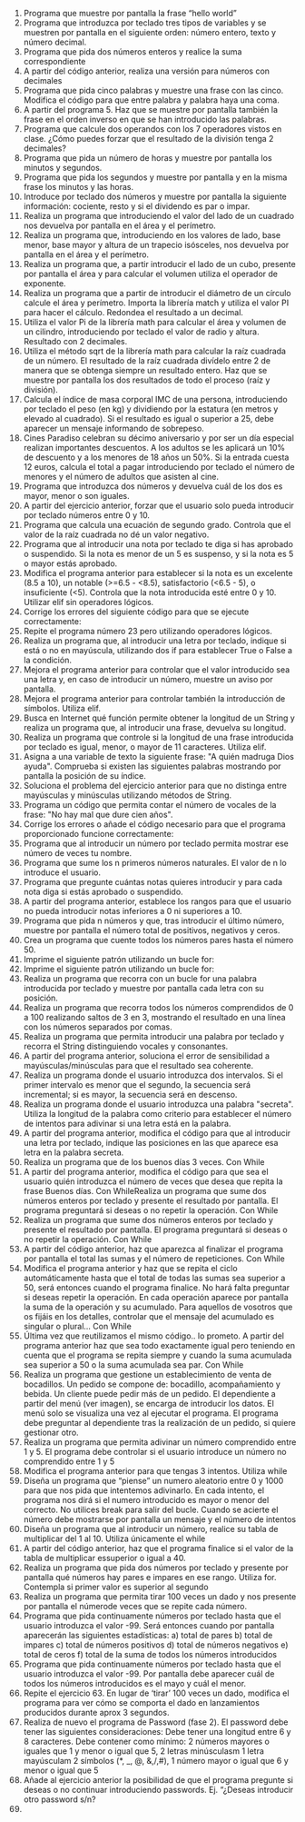 1. Programa que muestre por pantalla la frase “hello world”
2. Programa que introduzca por teclado tres tipos de variables y se muestren por pantalla en el siguiente orden: número entero, texto y número decimal.
3. Programa que pida dos números enteros y realice la suma correspondiente
4. A partir del código anterior, realiza una versión para números con decimales
5. Programa que pida cinco palabras y muestre una frase con las cinco. Modifica el código para que entre palabra y palabra haya una coma.
6. A partir del programa 5. Haz que se muestre por pantalla también la frase en el orden inverso en que se han introducido las palabras.
7. Programa que calcule dos operandos con los 7 operadores vistos en clase. ¿Cómo puedes forzar que el resultado de la división tenga 2 decimales?
8. Programa que pida un número de horas y muestre por pantalla los minutos y segundos.
9. Programa que pida los segundos y muestre por pantalla y en la misma frase los minutos y las horas.
10. Introduce por teclado dos números y muestre por pantalla la siguiente información: cociente, resto y si el dividendo es par o impar.
11. Realiza un programa que introduciendo el valor del lado de un cuadrado nos devuelva por pantalla en el área y el perímetro.
12. Realiza un programa que, introduciendo en los valores de lado, base menor, base mayor y altura de un trapecio isósceles, nos devuelva por pantalla en el área y el perímetro.
13. Realiza un programa que, a partir introducir el lado de un cubo, presente por pantalla el área y para calcular el volumen utiliza el operador de exponente.
14. Realiza un programa que a partir de introducir el diámetro de un círculo calcule el área y perímetro. Importa la librería match y utiliza el valor PI para hacer el cálculo. Redondea el resultado a un decimal.
15. Utiliza el valor Pi de la librería math para calcular el área y volumen de un cilindro, introduciendo por teclado el valor de radio y altura. Resultado con 2 decimales.
16. Utiliza el método sqrt de la librería math para calcular la raíz cuadrada de un número. El resultado de la raíz cuadrada divídelo entre 2 de manera que se obtenga siempre un resultado entero. Haz que se muestre por pantalla los dos resultados de todo el proceso (raíz y división).
17. Calcula el índice de masa corporal IMC de una persona, introduciendo por teclado el peso (en kg) y dividiendo por la estatura (en metros y elevado al cuadrado). Si el resultado es igual o superior a 25, debe aparecer un mensaje informando de sobrepeso.
18. Cines Paradiso celebran su décimo aniversario y por ser un día especial realizan importantes descuentos. A los adultos se les aplicará un 10% de descuento y a los menores de 18 años un 50%. Si la entrada cuesta 12 euros, calcula el total a pagar introduciendo por teclado el número de menores y el número de adultos que asisten al cine.
19. Programa que introduzca dos números y devuelva cuál de los dos es mayor, menor o son iguales.
20. A partir del ejercicio anterior, forzar que el usuario solo pueda introducir por teclado números entre 0 y 10.
21. Programa que calcula una ecuación de segundo grado. Controla que el valor de la raíz cuadrada no dé un valor negativo.
22. Programa que al introducir una nota por teclado te diga si has aprobado o suspendido. Si la nota es menor de un 5 es suspenso, y si la nota es 5 o mayor estás aprobado.
23. Modifica el programa anterior para establecer si la nota es un excelente (8.5 a 10), un notable (>=6.5 - <8.5), satisfactorio (<6.5 - 5), o insuficiente (<5). Controla que la nota introducida esté entre 0 y 10. Utilizar elif sin operadores lógicos.
24. Corrige los errores del siguiente código para que se ejecute correctamente:
25. Repite el programa número 23 pero utilizando operadores lógicos.
26. Realiza un programa que, al introducir una letra por teclado, indique si está o no en mayúscula, utilizando dos if para establecer True o False a la condición.
27. Mejora el programa anterior para controlar que el valor introducido sea una letra y, en caso de introducir un número, muestre un aviso por pantalla.
28. Mejora el programa anterior para controlar también la introducción de símbolos. Utiliza elif.
29. Busca en Internet qué función permite obtener la longitud de un String y realiza un programa que, al introducir una frase, devuelva su longitud.
30. Realiza un programa que controle si la longitud de una frase introducida por teclado es igual, menor, o mayor de 11 caracteres. Utiliza elif.
31. Asigna a una variable de texto la siguiente frase: "A quién madruga Dios ayuda". Comprueba si existen las siguientes palabras mostrando por pantalla la posición de su índice.
32. Soluciona el problema del ejercicio anterior para que no distinga entre mayúsculas y minúsculas utilizando métodos de String.
33. Programa un código que permita contar el número de vocales de la frase: "No hay mal que dure cien años".
34. Corrige los errores o añade el código necesario para que el programa proporcionado funcione correctamente:
35. Programa que al introducir un número por teclado permita mostrar ese número de veces tu nombre.
36. Programa que sume los n primeros números naturales. El valor de n lo introduce el usuario.
37. Programa que pregunte cuántas notas quieres introducir y para cada nota diga si estás aprobado o suspendido.
38. A partir del programa anterior, establece los rangos para que el usuario no pueda introducir notas inferiores a 0 ni superiores a 10.
39. Programa que pida n números y que, tras introducir el último número, muestre por pantalla el número total de positivos, negativos y ceros.
40. Crea un programa que cuente todos los números pares hasta el número 50.
41. Imprime el siguiente patrón utilizando un bucle for:
42. Imprime el siguiente patrón utilizando un bucle for:
43. Realiza un programa que recorra con un bucle for una palabra introducida por teclado y muestre por pantalla cada letra con su posición.
44. Realiza un programa que recorra todos los números comprendidos de 0 a 100 realizando saltos de 3 en 3, mostrando el resultado en una línea con los números separados por comas.
45. Realiza un programa que permita introducir una palabra por teclado y recorra el String distinguiendo vocales y consonantes.
46. A partir del programa anterior, soluciona el error de sensibilidad a mayúsculas/minúsculas para que el resultado sea coherente.
47. Realiza un programa donde el usuario introduzca dos intervalos. Si el primer intervalo es menor que el segundo, la secuencia será incremental; si es mayor, la secuencia será en descenso.
48. Realiza un programa donde el usuario introduzca una palabra "secreta". Utiliza la longitud de la palabra como criterio para establecer el número de intentos para adivinar si una letra está en la palabra.
49. A partir del programa anterior, modifica el código para que al introducir una letra por teclado, indique las posiciones en las que aparece esa letra en la palabra secreta.
50. Realiza un programa que de los buenos días 3 veces. Con While
51. A partir del programa anterior, modifica el código para que sea el usuario quién introduzca el número de veces que desea que repita la frase Buenos días. Con WhileRealiza un programa que sume dos números enteros por teclado y presente el resultado por pantalla. El programa preguntará si deseas o no repetir la operación. Con While
52. Realiza un programa que sume dos números enteros por teclado y presente el resultado por pantalla. El programa preguntará si deseas o no repetir la operación. Con While
53. A partir del código anterior, haz que aparezca al finalizar el programa por pantalla el total las sumas y el número de repeticiones. Con While
54. Modifica el programa anterior y haz que se repita el ciclo automáticamente hasta que el total de todas las sumas sea superior a 50, será entonces cuando el programa finalice. No hará falta preguntar si deseas repetir la operación. En cada operación aparece por pantalla la suma de la operación y su acumulado. Para aquellos de vosotros que os fijáis en los detalles, controlar que el mensaje del acumulado es singular o plural... Con While
55. Última vez que reutilizamos el mismo código.. lo prometo. A partir del programa anterior haz que sea todo exactamente igual pero teniendo en cuenta que el programa se repita siempre y cuando la suma acumulada sea superior a 50 o la suma acumulada sea par. Con While
56. Realiza un programa que gestione un establecimiento de venta de bocadillos. Un pedido se compone de: bocadillo, acompañamiento y bebida. Un cliente puede pedir más de un pedido. El dependiente a partir del menú (ver imagen), se encarga de introducir los datos. El menú solo se visualiza una vez al ejecutar el programa. El programa debe preguntar al dependiente tras la realización de un pedido, si quiere gestionar otro.
57. Realiza un programa que permita adivinar un número comprendido entre 1 y 5. El programa debe controlar si el usuario introduce un número no comprendido entre 1 y 5
58. Modifica el programa anterior para que tengas 3 intentos. Utiliza while
59. Diseña un programa que “piense” un numero aleatorio entre 0 y 1000 para que nos pida que intentemos adivinarlo. En cada intento, el programa nos dirá si el numero introducido es mayor o menor del correcto. No utilices break para salir del bucle. Cuando se acierte el número debe mostrarse por pantalla un mensaje y el número de intentos
60. Diseña un programa que al introducir un número, realice su tabla de multiplicar del 1 al 10. Utiliza únicamente el while
61. A partir del código anterior, haz que el programa finalice si el valor de la tabla de multiplicar essuperior o igual a 40.
62. Realiza un programa que pida dos números por teclado y presente por pantalla qué números hay pares e impares en ese rango. Utiliza for. Contempla si primer valor es superior al segundo
63. Realiza un programa que permita tirar 100 veces un dado y nos presente por pantalla el númerode veces que se repite cada número.
64. Programa que pida continuamente números por teclado hasta que el usuario introduzca el valor -99. Será entonces cuando por pantalla aparecerán las siguientes estadísticas: a) total de pares b) total de impares c) total de números positivos d) total de números negativos e) total de ceros f) total de la suma de todos los números introducidos
65.  Programa que pida continuamente números por teclado hasta que el usuario introduzca el valor -99. Por pantalla debe aparecer cuál de todos los números introducidos es el mayo y cuál el menor.
66.  Repite el ejercicio 63. En lugar de ‘tirar’ 100 veces un dado, modifica el programa para ver cómo se comporta el dado en lanzamientos producidos durante aprox 3 segundos.
67.  Realiza de nuevo el programa de Password (fase 2). El password debe tener las siguientes consideraciones: Debe tener una longitud entre 6 y 8 caracteres. Debe contener como mínimo: 2 números mayores o iguales que 1 y menor o igual que 5, 2 letras minúsculasm 1 letra mayúsculam 2 símbolos (*, _, @, &,/,#), 1 número mayor o igual que 6 y menor o igual que 5
68.  Añade al ejercicio anterior la posibilidad de que el programa pregunte si deseas o no continuar introduciendo passwords. Ej. “¿Deseas introducir otro password s/n?
69.  
